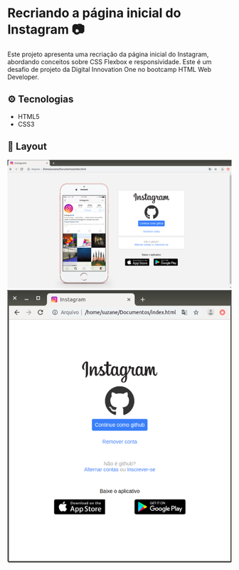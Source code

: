 # Recriando a página inicial do Instagram :camera:

Este projeto apresenta uma recriação da página inicial do Instagram, abordando conceitos sobre CSS Flexbox e responsividade. Este é um desafio de projeto da Digital Innovation One no bootcamp HTML Web Developer.

## :gear: Tecnologias

- HTML5
- CSS3

## :art: Layout

![layout1](img/layout1.png)
![layout2](img/layout2.png)



